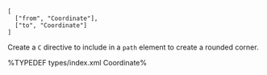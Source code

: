 
```### roundedCorner => string
[
  ["from", "Coordinate"],
  ["to", "Coordinate"]
]
```

Create a `C` directive to include in a `path` element to create a rounded corner.

%TYPEDEF types/index.xml Coordinate%
